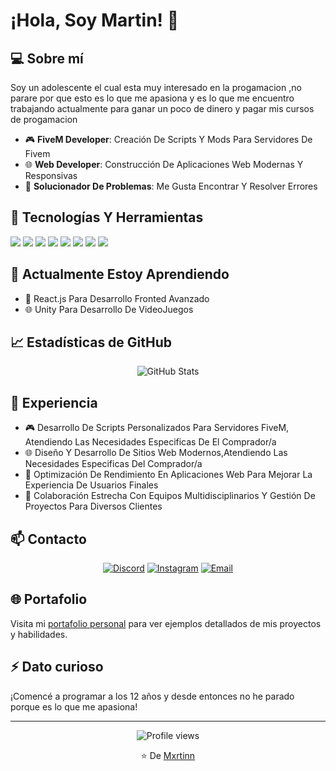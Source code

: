 # ¡Hola, Soy Martin! 👋

## 💻 Sobre mí
Soy un adolescente el cual esta muy interesado en la progamacion ,no parare por que esto es lo que me apasiona y es lo que me encuentro trabajando actualmente
para ganar un poco de dinero y pagar mis cursos de progamacion

- 🎮 **FiveM Developer**: Creación De Scripts Y Mods Para Servidores De Fivem
- 🌐 **Web Developer**: Construcción De Aplicaciones Web Modernas Y Responsivas
- 🧩 **Solucionador De Problemas**: Me Gusta Encontrar Y Resolver Errores

## 🔧 Tecnologías Y Herramientas
![](https://img.shields.io/badge/Code-JavaScript-informational?style=flat&logo=javascript&logoColor=white&color=2bbc8a)
![](https://img.shields.io/badge/Code-Lua-informational?style=flat&logo=lua&logoColor=white&color=2bbc8a)
![](https://img.shields.io/badge/Code-HTML5-informational?style=flat&logo=html5&logoColor=white&color=2bbc8a)
![](https://img.shields.io/badge/Code-CSS3-informational?style=flat&logo=css3&logoColor=white&color=2bbc8a)
![](https://img.shields.io/badge/Code-Node.js-informational?style=flat&logo=node.js&logoColor=white&color=2bbc8a)
![](https://img.shields.io/badge/Game-FiveM-informational?style=flat&logo=fivem&logoColor=white&color=2bbc8a)
![](https://img.shields.io/badge/Tools-Git-informational?style=flat&logo=git&logoColor=white&color=2bbc8a)
![](https://img.shields.io/badge/Tools-VSCode-informational?style=flat&logo=visual-studio-code&logoColor=white&color=2bbc8a)

## 📙 Actualmente Estoy Aprendiendo
- 🔄 React.js Para Desarrollo Fronted Avanzado
- 🌐 Unity Para Desarrollo De VideoJuegos

## 📈 Estadísticas de GitHub
<div align="center">
  <img src="https://github-readme-stats.vercel.app/api?username=MxrtinnDev&show_icons=true&theme=tokyonight" alt="GitHub Stats" />
  <!-- <img src="https://github-readme-streak-stats.herokuapp.com/?user=MxrtinnDev&theme=tokyonight" alt="GitHub Streak" /> -->
</div>

<!-- ## 🚀 Proyectos Destacados

### FiveM
<a href="https://github.com/migueelmirandaa/PROYECTO_FIVEM">
  <img align="center" src="https://github-readme-stats.vercel.app/api/pin/?username=migueelmirandaa&repo=PROYECTO_FIVEM&theme=tokyonight" />
</a>

### Discord Bots
<a href="https://github.com/migueelmirandaa/PROYECTO_DISCORD">
  <img align="center" src="https://github-readme-stats.vercel.app/api/pin/?username=migueelmirandaa&repo=PROYECTO_DISCORD&theme=tokyonight" />
</a>

### Web Development
<a href="https://github.com/migueelmirandaa/PROYECTO_WEB">
  <img align="center" src="https://github-readme-stats.vercel.app/api/pin/?username=migueelmirandaa&repo=PROYECTO_WEB&theme=tokyonight" />
</a> -->

## 💼 Experiencia
- 🎮 Desarrollo De Scripts Personalizados Para Servidores FiveM, Atendiendo Las Necesidades Especificas De El Comprador/a
- 🌐 Diseño Y Desarrollo De Sitios Web Modernos,Atendiendo Las Necesidades Especificas Del Comprador/a
- 🧩 Optimización De Rendimiento En Aplicaciones Web Para Mejorar La Experiencia De Usuarios Finales
- 👥 Colaboración Estrecha Con Equipos Multidisciplinarios Y Gestión De Proyectos Para Diversos Clientes

## 📫 Contacto
<div align="center">
  
[![Discord](https://img.shields.io/badge/Discord-7289DA?style=for-the-badge&logo=discord&logoColor=white)](https://discord.gg/aaaaaaaaaa)
[![Instagram](https://img.shields.io/badge/Instagram-E4405F?style=for-the-badge&logo=instagram&logoColor=white)](https://www.instagram.com/mxrtinn.2609/)
[![Email](https://img.shields.io/badge/Email-D14836?style=for-the-badge&logo=gmail&logoColor=white)](mailto:mxrtinndev@gmail.com)
  
</div>

## 🌐 Portafolio
Visita mi [portafolio personal](https://miguelmiranda.dev) para ver ejemplos detallados de mis proyectos y habilidades.

## ⚡ Dato curioso
¡Comencé a programar a los 12 años y desde entonces no he parado porque es lo que me apasiona!

---

<div align="center">
  <img src="https://komarev.com/ghpvc/?username=migueelmirandaa&color=green" alt="Profile views" />
  <p>⭐️ De <a href="https://github.com/migueelmirandaa">Mxrtinn</a></p>
</div>
